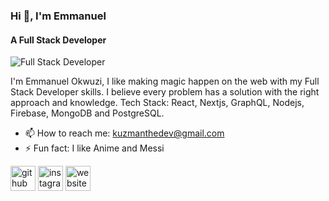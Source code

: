 ### Hi 👋, I'm Emmanuel
#### A Full Stack Developer
![Full Stack Developer](https://www.wallpapertip.com/wmimgs/225-2257906_hello-world-wallpaper.png)


I'm Emmanuel Okwuzi, I like making magic happen on the web with my Full Stack Developer skills. I believe every problem has a solution with the right approach and knowledge.
Tech Stack: React, Nextjs, GraphQL, Nodejs, Firebase, MongoDB and PostgreSQL.

- 📫 How to reach me: kuzmanthedev@gmail.com 
- ⚡ Fun fact: I like Anime and Messi 


[<img src='https://cdn.jsdelivr.net/npm/simple-icons@3.0.1/icons/github.svg' alt='github' height='40'>](https://github.com/kuzmanthedev)  [<img src='https://cdn.jsdelivr.net/npm/simple-icons@3.0.1/icons/instagram.svg' alt='instagram' height='40'>](https://www.instagram.com/kuzman___/)  [<img src='https://cdn.jsdelivr.net/npm/simple-icons@3.0.1/icons/icloud.svg' alt='website' height='40'>](kuzmanthedev.netlify.app)  
